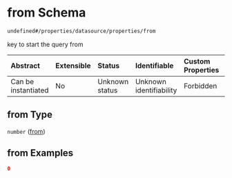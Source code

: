 # from Schema

```txt
undefined#/properties/datasource/properties/from
```

key to start the query from

| Abstract            | Extensible | Status         | Identifiable            | Custom Properties | Additional Properties | Access Restrictions | Defined In                                                                           |
| :------------------ | :--------- | :------------- | :---------------------- | :---------------- | :-------------------- | :------------------ | :----------------------------------------------------------------------------------- |
| Can be instantiated | No         | Unknown status | Unknown identifiability | Forbidden         | Allowed               | none                | [algorithm\_indexer.json\*](../../out/algorithm_indexer.json "open original schema") |

## from Type

`number` ([from](algorithm_indexer-properties-datasource-properties-from.md))

## from Examples

```json
0
```

